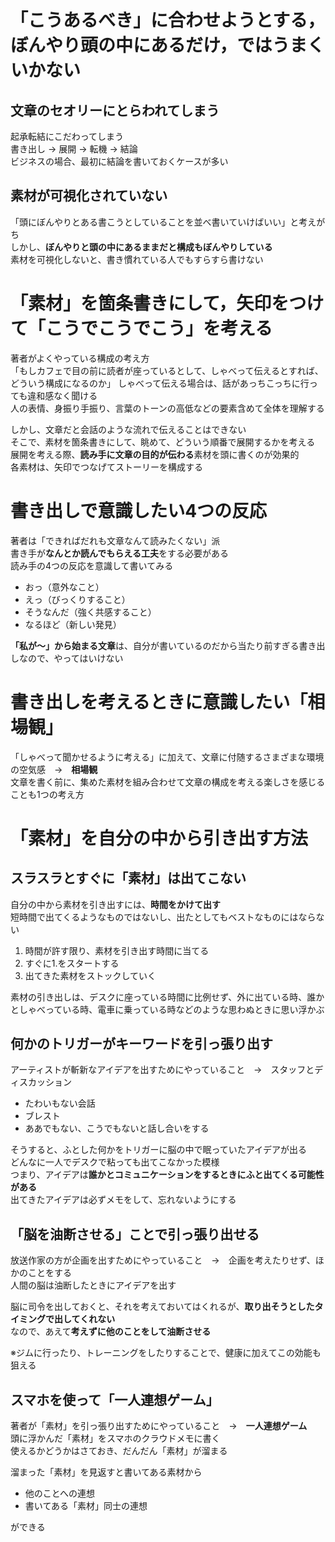 # 「こうあるべき」に合わせようとする，ぼんやり頭の中にあるだけ，ではうまくいかない

## 文章のセオリーにとらわれてしまう
起承転結にこだわってしまう  
書き出し → 展開 → 転機 → 結論  
ビジネスの場合、最初に結論を書いておくケースが多い

## 素材が可視化されていない
「頭にぼんやりとある書こうとしていることを並べ書いていけばいい」と考えがち  
しかし、**ぼんやりと頭の中にあるままだと構成もぼんやりしている**  
素材を可視化しないと、書き慣れている人でもすらすら書けない

# 「素材」を箇条書きにして，矢印をつけて「こうでこうでこう」を考える
著者がよくやっている構成の考え方  
「もしカフェで目の前に読者が座っているとして、しゃべって伝えるとすれば、どういう構成になるのか」
しゃべって伝える場合は、話があっちこっちに行っても違和感なく聞ける  
人の表情、身振り手振り、言葉のトーンの高低などの要素含めて全体を理解する  

しかし、文章だと会話のような流れで伝えることはできない  
そこで、素材を箇条書きにして、眺めて、どういう順番で展開するかを考える  
展開を考える際、**読み手に文章の目的が伝わる**素材を頭に書くのが効果的  
各素材は、矢印でつなげてストーリーを構成する

# 書き出しで意識したい4つの反応
著者は「できればだれも文章なんて読みたくない」派  
書き手が**なんとか読んでもらえる工夫**をする必要がある  
読み手の4つの反応を意識して書いてみる  

- おっ（意外なこと）
- えっ（びっくりすること）
- そうなんだ（強く共感すること）
- なるほど（新しい発見）

**「私が〜」から始まる文章**は、自分が書いているのだから当たり前すぎる書き出しなので、やってはいけない

# 書き出しを考えるときに意識したい「相場観」
「しゃべって聞かせるように考える」に加えて、文章に付随するさまざまな環境の空気感　→　**相場観**  
文章を書く前に、集めた素材を組み合わせて文章の構成を考える楽しさを感じることも1つの考え方

# 「素材」を自分の中から引き出す方法
## スラスラとすぐに「素材」は出てこない
自分の中から素材を引き出すには、**時間をかけて出す**  
短時間で出てくるようなものではないし、出たとしてもベストなものにはならない  

1. 時間が許す限り、素材を引き出す時間に当てる
2. すぐに1.をスタートする
3. 出てきた素材をストックしていく

素材の引き出しは、デスクに座っている時間に比例せず、外に出ている時、誰かとしゃべっている時、電車に乗っている時などのような思わぬときに思い浮かぶ

## 何かのトリガーがキーワードを引っ張り出す
アーティストが斬新なアイデアを出すためにやっていること　→　スタッフとディスカッション  

- たわいもない会話
- ブレスト
- ああでもない、こうでもないと話し合いをする

そうすると、ふとした何かをトリガーに脳の中で眠っていたアイデアが出る  
どんなに一人でデスクで粘っても出てこなかった模様  
つまり、アイデアは**誰かとコミュニケーションをするときにふと出てくる可能性がある**  
出てきたアイデアは必ずメモをして、忘れないようにする

## 「脳を油断させる」ことで引っ張り出せる
放送作家の方が企画を出すためにやっていること　→　企画を考えたりせず、ほかのことをする  
人間の脳は油断したときにアイデアを出す

脳に司令を出しておくと、それを考えておいてはくれるが、**取り出そうとしたタイミングで出してくれない**  
なので、あえて**考えずに他のことをして油断させる**

※ジムに行ったり、トレーニングをしたりすることで、健康に加えてこの効能も狙える

## スマホを使って「一人連想ゲーム」
著者が「素材」を引っ張り出すためにやっていること　→　**一人連想ゲーム**  
頭に浮かんだ「素材」をスマホのクラウドメモに書く  
使えるかどうかはさておき、だんだん「素材」が溜まる

溜まった「素材」を見返すと書いてある素材から

- 他のことへの連想
- 書いてある「素材」同士の連想

ができる
